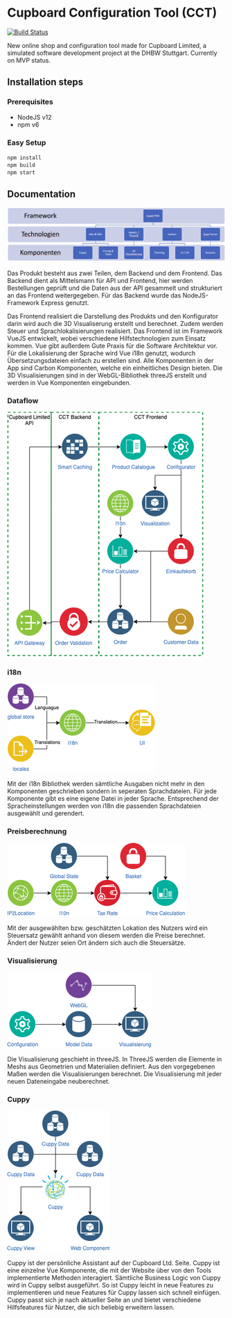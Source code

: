# Cupboard Configuration Tool (CCT)

[![Build Status](https://travis-ci.org/relativityhd/CCT.svg?branch=development)](https://travis-ci.org/relativityhd/CCT)

New online shop and configuration tool made for Cupboard Limited, a simulated software development project at the DHBW Stuttgart. Currently on MVP status.

## Installation steps

### Prerequisites

- NodeJS v12
- npm v6

### Easy Setup

``` bash
npm install
npm build
npm start
```

## Documentation

![Infrastructure](./documentation/infastructure.png)

Das Produkt besteht aus zwei Teilen, dem Backend und dem Frontend. Das Backend dient als Mittelsmann für API und Frontend, hier werden Bestellungen geprüft und die Daten aus der API gesammelt und strukturiert an das Frontend weitergegeben. Für das Backend wurde das NodeJS-Framework Express genutzt.

Das Frontend realisiert die Darstellung des Produkts und den Konfigurator darin wird auch die 3D Visualiserung erstellt und berechnet. Zudem werden Steuer und Sprachlokalisierungen realisiert. Das Frontend ist im Framework VueJS entwickelt, wobei verschiedene Hilfstechnologien zum Einsatz kommen. Vue gibt außerdem Gute Praxis für die Software Architektur vor. Für die Lokalisierung der Sprache wird Vue i18n genutzt, wodurch Übersetzungsdateien einfach zu erstellen sind. Alle Komponenten in der App sind Carbon Komponenten, welche ein einheitliches Design bieten. Die 3D Visualisierungen sind in der WebGL-Bibliothek threeJS erstellt und werden in Vue Komponenten eingebunden.

### Dataflow

![Dataflow](./documentation/Dataflow.png)

### i18n

![i18n](./documentation/i18n.png)

Mit der i18n Bibliothek werden sämtliche Ausgaben nicht mehr in den Komponenten geschrieben sondern in seperaten Sprachdateien. Für jede Komponente gibt es eine eigene Datei in jeder Sprache. Entsprechend der Spracheinstellungen werden von i18n die passenden Sprachdateien ausgewählt und gerendert.

### Preisberechnung

![i18n](./documentation/pricing.png)

Mit der ausgewählten bzw. geschätzten Lokation des Nutzers wird ein Steuersatz gewählt anhand von diesem werden die Preise berechnet. Ändert der Nutzer seien Ort ändern sich auch die Steuersätze.

### Visualisierung

![i18n](./documentation/Visualization.png)

Die Visualisierung geschieht in threeJS. In ThreeJS werden die Elemente in Meshs aus Geometrien und Materialien definiert. Aus den vorgegebenen Maßen werden die Visualisierungen berechnet. Die Visualisierung mit jeder neuen Dateneingabe neuberechnet.

### Cuppy

![i18n](./documentation/Cuppy.png)

Cuppy ist der persönliche Assistant auf der Cupboard Ltd. Seite. Cuppy ist eine einzelne Vue Komponente, die mit der Website über von den Tools implementierte Methoden interagiert. Sämtliche Business Logic von Cuppy wird in Cuppy selbst ausgeführt. So ist Cuppy leicht in neue Features zu implementieren und neue Features für Cuppy lassen sich schnell einfügen.
Cuppy passt sich je nach aktueller Seite an und bietet verschiedene Hilfsfeatures für Nutzer, die sich beliebig erweitern lassen.
